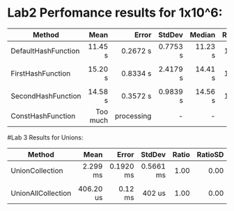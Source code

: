 # Lab2 Perfomance results for 1x10^6:
|              Method |    Mean |    Error |   StdDev |  Median | Ratio | Rank |
|-------------------- |--------:|---------:|---------:|--------:|------:|-----:|
| DefaultHashFunction | 11.45 s | 0.2672 s | 0.7753 s | 11.23 s |  1.00 |    1 |
|                     |         |          |          |         |       |      |
|   FirstHashFunction | 15.20 s | 0.8334 s | 2.4179 s | 14.41 s |  1.00 |    1 |
|                     |         |          |          |         |       |      |
|  SecondHashFunction | 14.58 s | 0.3572 s | 0.9839 s | 14.56 s |  1.00 |    1 |
|  ConstHashFunction  | Too much| processing |- | -|  - |  - |


#Lab 3 Results for Unions:

|             Method |     Mean |     Error |    StdDev | Ratio | RatioSD | Rank |
|------------------- |---------:|----------:|----------:|------:|--------:|-----:|
|    UnionCollection | 2.299 ms | 0.1920 ms | 0.5661 ms |  1.00 |    0.00 |    1 |
|                    |          |           |           |       |         |      |
| UnionAllCollection | 406.20 us| 0.12 ms	  |   402 us  | 1.00  |   0.00  |    1 |
